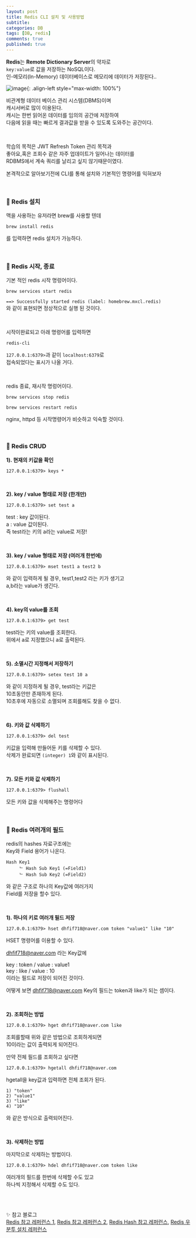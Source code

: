 ```yaml
---
layout: post
title: Redis CLI 설치 및 사용방법
subtitle: 
categories: DB
tags: [DB, redis]
comments: true
published: true
---
```


**Redis**는 **Remote Dictionary Server**의 약자로   
`key:value`로 값을 저장하는 NoSQL이다.   
인-메모리(In-Memory) 데이터베이스로 메모리에 데이터가 저장된다.. 

![image](https://user-images.githubusercontent.com/95069395/211693910-59b5da13-847e-4313-aed9-ce48a76c7434.png){: .align-left style="max-width: 100%"}

비관계형 데이터 베이스 관리 시스템(DBMS)이며  
캐시서버로 많이 이용된다.    
캐시는 한번 읽어온 데이터를 임의의 공간에 저장하여  
다음에 읽을 때는 빠르게 결과값을 받을 수 있도록 도와주는 공간이다.  

<br/>   

학습의 목적은 JWT Refresh Token 관리 목적과  
좋아요,혹은 조회수 같은 자주 업데이트가 일어나는 데이터를  
RDBMS에서 계속 쿼리를 날리고 싶지 않기때문이였다.  

본격적으로 알아보기전에 CLI를 통해 설치와 기본적인 명령어를 익혀보자

<br/>

### 📌 Redis 설치

맥을 사용하는 유저라면 brew를 사용할 텐데

```shell
brew install redis
```
를 입력하면 redis 설치가 가능하다.  

<br/>

### 📌 Redis 시작, 종료

기본 적인 redis 시작 명렁어이다.
```shell
brew services start redis
```
`==> Successfully started redis (label: homebrew.mxcl.redis)`  
와 같이 표현되면 정상적으로 실행 된 것이다.   

<br/>

시작이완료되고 아래 명령어를 입력하면
```shell
redis-cli
```
`127.0.0.1:6379>`과 같이 `localhost:6379`로  
접속되었다는 표시가 나올 거다.


<br/>

redis 종료, 재시작 명렁어이다.
```shell
brew services stop redis
```
```shell
brew services restart redis
```

nginx, httpd 등 시작명령어가 비슷하고 익숙할 것이다.

<br/>

### 📌 Redis CRUD

**1). 현재의 키값을 확인**
```shell
127.0.0.1:6379> keys *
```

<br/>

**2). key / value 형태로 저장 (한개만)**
```shell
127.0.0.1:6379> set test a
```
test : key 값이된다.  
a : value 값이된다.  
즉 test라는 키의 a라는 value로 저장!  

<br/>

**3). key / value 형태로 저장 (여러개 한번에)**

```shell
127.0.0.1:6379> mset test1 a test2 b
```
와 같이 입력하게 될 경우, test1,test2 라는 키가 생기고  
a,b라는 value가 생긴다.

<br/>

**4). key의 value를 조회**  
```shell
127.0.0.1:6379> get test
```
test라는 키의 value를 조회한다.   
위에서 a로 지정했으니 a로 출력된다.

<br/>

**5). 소멸시간 지정해서 저장하기**

```shell
127.0.0.1:6379> setex test 10 a
```
와 같이 지정하게 될 경우, test라는 키값은  
10초동안만 존재하게 된다.  
10초후에 자동으로 소멸되며 조회를해도 찾을 수 없다.  

<br/>

**6). 키와 값 삭제하기**  

```shell
127.0.0.1:6379> del test
```
키값을 입력해 만들어둔 키를 삭제할 수 있다.   
삭제가 완료되면 `(integer) 1`와 같이 표시된다.

<br/>

**7). 모든 키와 값 삭제하기**

```shell
127.0.0.1:6379> flushall
```
모든 키와 값을 삭제해주는 명령어다

<br/>

### 📌 Redis 여러개의 필드  

redis의 hashes 자료구조에는  
Key와 Field 용어가 나온다.  

```text
Hash Key1
     ᄂ Hash Sub Key1 (=Field1)
     ᄂ Hash Sub Key2 (=Field2)
```
와 같은 구조로 하나의 Key값에 여러가지  
Field를 저장을 할수 있다.  

<br/>  

**1). 하나의 키로 여러개 필드 저장**

```shell
127.0.0.1:6379> hset dhfif718@naver.com token "value1" like "10"
```
HSET 명령어를 이용할 수 있다.  

dhfif718@naver.com 라는 Key값에   

key : token / value : value1  
key : like / value : 10  
이라는 필드로 저장이 되어진 것이다.

어떻게 보면 dhfif718@naver.com Key의 필드는 token과 like가 되는 셈이다.  

<br/>

**2). 조회하는 방법**

```shell
127.0.0.1:6379> hget dhfif718@naver.com like
```

조회를할때 위와 같은 방법으로 조회하게되면  
10이라는 값이 출력되게 되어진다.  

만약 전체 필드를 조회하고 싶다면

```shell
127.0.0.1:6379> hgetall dhfif718@naver.com
```
hgetall을 key값과 입력하면 전체 조회가 된다.
```shell
1) "token"
2) "value1"
3) "like"
4) "10"
```
와 같은 방식으로 출력되어진다.   


<br/>

**3). 삭제하는 방법**  

마지막으로 삭제하는 방법이다.  

```shell
127.0.0.1:6379> hdel dhfif718@naver.com token like
```

여러개의 필드를 한번에 삭제할 수도 있고  
하나씩 지정해서 삭제할 수도 있다.




<br/>  
<br/>

✨ 참고 블로그   
[Redis 참고 레퍼런스 1], [Redis 참고 레퍼런스 2], [Redis Hash 참고 레퍼런스], [Redis 우분투 설치 레퍼런스]

<br/>
<br/>

[Redis 참고 레퍼런스 1]: https://freeblogger.tistory.com/10
[Redis 참고 레퍼런스 2]: https://wlswoo.tistory.com/44
[Redis 우분투 설치 레퍼런스]: https://server-talk.tistory.com/472  
[Redis Hash 참고 레퍼런스]: https://m.blog.naver.com/PostView.naver?isHttpsRedirect=true&blogId=wideeyed&logNo=221428664697
